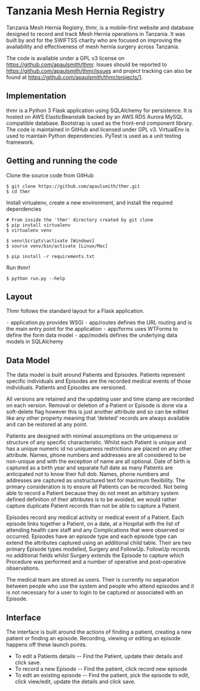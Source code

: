 # Tanzania Mesh Hernia Registry
Tanzania Mesh Hernia Registry, thmr, is a mobile-first website and database designed to record and track Mesh Hernia operations in Tanzania. It was built by and for the SWIFTSS charity who are focused on improving the availability and effectiveness of mesh hernia surgery across Tanzania.

The code is available under a GPL v3 license on https://github.com/apaulsmith/thmr. Issues should be reported to https://github.com/apaulsmith/thmr/issues and project tracking can also be found at https://github.com/apaulsmith/thmr/projects/1.  

## Implementation
thmr is a Python 3 Flask application using SQLAlchemy for persistence. It is hosted on AWS ElasticBeanstalk backed by an AWS RDS Aurora MySQL compatible database. Bootstrap is used as the front-end component library. The code is maintained in GitHub and licensed under GPL v3. VirtualEnv is used to maintain Python dependencies. PyTest is used as a unit testing framework.

## Getting and running the code

Clone the source code from GitHub	
~~~~
$ git clone https://github.com/apaulsmith/thmr.git
$ cd thmr
~~~~

Install virtualenv, create a new environment, and install the required dependencies
~~~
# From inside the 'thmr' directory created by git clone
$ pip install virtualenv
$ virtualenv venv

$ venv\Scripts\activate [Windows]
$ source venv/bin/activate [Linux/Mac]

$ pip install -r requirements.txt
~~~

Run thmr!
~~~
$ python run.py --help
~~~

## Layout
Thmr follows the standard layout for a Flask application.

⁃ application.py provides WSGI
⁃ app/routes defines the URL routing and is the main entry point for the application 
⁃ app/forms uses WTForms to define the form data model
⁃ app/models defines the underlying data models in SQLAlchemy

## Data Model
The data model is built around Patients and Episodes. Patients represent specific individuals and Episodes are the recorded medical events of those individuals. Patients and Episodes are versioned.

All versions are retained and the updating user and time stamp are recorded on each version. Removal or deletion of a Patient or Episode is done via a soft-delete flag however this is just another attribute and so can be edited like any other property meaning that ‘deleted’ records are always available and can be restored at any point.

Patients are designed with minimal assumptions on the uniqueness or structure of any specific characteristic. Whilst each Patient is unique and has a unique numeric id no uniqueness restrictions are placed on any other attribute. Names, phone numbers and addresses are all considered to be non-unique and with the exception of name are all optional. Date of birth is captured as a birth year and separate full date as many Patients are anticipated not to know their full dob. Names, phone numbers and addresses are captured as unstructured text for maximum flexibility. The primary consideration is to ensure all Patients can be recorded. Not being able to record a Patient because they do not meet an arbitrary system defined definition of their attributes is to be avoided, we would rather capture duplicate Patient records than not be able to capture a Patient.

Episodes record any medical activity or medical event of a Patient. Each episode links together a Patient, on a date, at a Hospital with the list of attending health care staff and any Complications that were observed or occurred. Episodes have an episode type and each episode type can extend the attributes captured using an additional child table. Their are two primary Episode types modelled, Surgery and FollowUp. FollowUp records no additional fields whilst Surgery extends the Episode to capture which Procedure was performed and a number of operative and post-operative observations.

The medical team are stored as users. Their is currently no separation between people who use the system and people who attend episodes and it is not necessary for a user to login to be captured or associated with an Episode.

## Interface
The interface is built around the actions of finding a patient, creating a new patient or finding an episode. Recording, viewing or editing an episode happens off these launch points.

- To edit a Patients details -- Find the Patient, update their details and click save. 
- To record a new Episode -- Find the patient, click record new episode 
- To edit an existing episode -- Find the patient, pick the episode to edit, click view/edit, update the details and click save.

